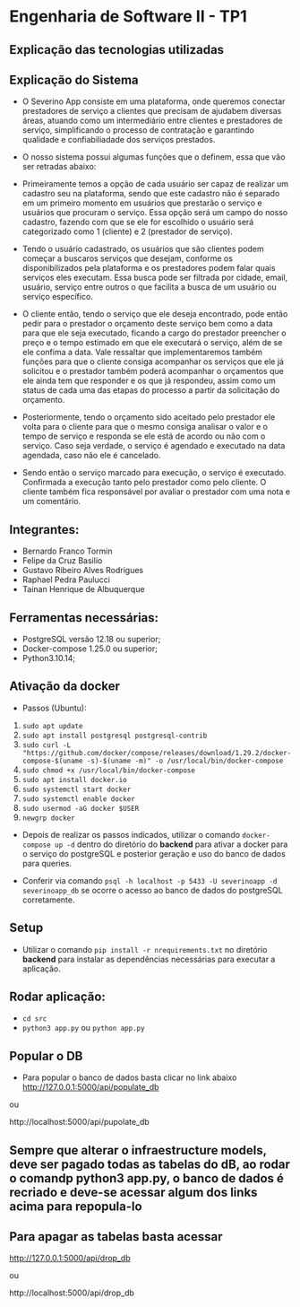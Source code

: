 # Engenharia de Software II - TP1

## Explicação das tecnologias utilizadas



## Explicação do Sistema

- O Severino App consiste em uma plataforma, onde queremos conectar prestadores de serviço a clientes que precisam de ajudabem diversas áreas, atuando como um intermediário entre clientes e prestadores de serviço, simplificando o processo de contratação e garantindo qualidade e confiabiliadade dos serviços prestados.


- O nosso sistema possui algumas funções que o definem, essa que vão ser retradas abaixo: 


- Primeiramente temos a opção de cada usuário ser capaz de realizar um cadastro seu na plataforma, sendo que este cadastro não é separado em um primeiro momento em usuários que prestarão o serviço e usuários que procuram o serviço. Essa opção será um campo do nosso cadastro, fazendo com que se ele for escolhido o usuário será categorizado como 1 (cliente) e 2 (prestador de serviço).


- Tendo o usuário cadastrado, os usuários que são clientes podem começar a buscaros serviços que desejam, conforme os disponibilizados pela plataforma e os prestadores podem falar quais serviços eles executam. Essa busca pode ser filtrada por cidade, email, usuário, serviço entre outros o que facilita a busca de um usuário ou serviço específico.


- O cliente então, tendo o serviço que ele deseja encontrado, pode então pedir para o prestador o orçamento deste serviço bem como a data para que ele seja executado, ficando a cargo do prestador preencher o preço e o tempo estimado em que ele executará o serviço, além de se ele confima a data. Vale ressaltar que implementaremos também funções para que o cliente consiga acompanhar os serviços que ele já solicitou e o prestador também poderá acompanhar o orçamentos que ele ainda tem que responder e os que já respondeu, assim como um status de cada uma das etapas do processo a partir da solicitação do orçamento.


- Posteriormente, tendo o orçamento sido aceitado pelo prestador ele volta para o cliente para que o mesmo consiga analisar o valor e o tempo de serviço e responda se ele está de acordo ou não com o serviço. Caso seja verdade, o serviço é agendado e executado na data agendada, caso não ele é cancelado.


- Sendo então o serviço marcado para execução, o serviço é executado. Confirmada a execução tanto pelo prestador como pelo cliente. O cliente também fica responsável por avaliar o prestador com uma nota e um comentário.


## Integrantes:

- Bernardo Franco Tormin
- Felipe da Cruz Basilio
- Gustavo Ribeiro Alves Rodrigues
- Raphael Pedra Paulucci
- Tainan Henrique de Albuquerque

## Ferramentas necessárias:

- PostgreSQL versão 12.18 ou superior;
- Docker-compose 1.25.0 ou superior;
- Python3.10.14;

## Ativação da docker

- Passos (Ubuntu):

1. `sudo apt update`
2. `sudo apt install postgresql postgresql-contrib`
3. `sudo curl -L "https://github.com/docker/compose/releases/download/1.29.2/docker-compose-$(uname -s)-$(uname -m)" -o /usr/local/bin/docker-compose`
4. `sudo chmod +x /usr/local/bin/docker-compose`
5. `sudo apt install docker.io`
6. `sudo systemctl start docker`
7. `sudo systemctl enable docker`
8. `sudo usermod -aG docker $USER`
9. `newgrp docker`

- Depois de realizar os passos indicados, utilizar o comando `docker-compose up -d` dentro do diretório do **backend** para ativar a docker para o serviço do postgreSQL e posterior geração e uso do banco de dados para queries.

- Conferir via comando `psql -h localhost -p 5433 -U severinoapp -d severinoapp_db` se ocorre o acesso ao banco de dados do postgreSQL corretamente.

## Setup

- Utilizar o comando `pip install -r nrequirements.txt` no diretório **backend** para instalar as dependências necessárias para executar a aplicação.

## Rodar aplicação:

- `cd src`
- `python3 app.py` ou `python app.py`

## Popular o DB
- Para popular o banco de dados basta clicar no link abaixo
http://127.0.0.1:5000/api/populate_db

ou

http://localhost:5000/api/pupolate_db


## Sempre que alterar o infraestructure models, deve ser pagado todas as tabelas do dB, ao rodar o comandp python3 app.py, o banco de dados é recriado e deve-se acessar algum dos links acima para repopula-lo

## Para apagar as tabelas basta acessar
http://127.0.0.1:5000/api/drop_db

ou

http://localhost:5000/api/drop_db
